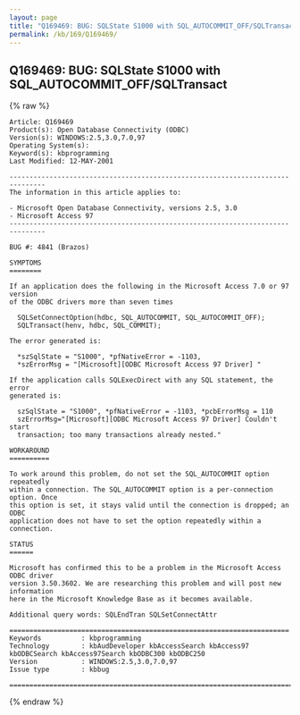 ```yaml
---
layout: page
title: "Q169469: BUG: SQLState S1000 with SQL_AUTOCOMMIT_OFF/SQLTransact"
permalink: /kb/169/Q169469/
---
```


## Q169469: BUG: SQLState S1000 with SQL_AUTOCOMMIT_OFF/SQLTransact

{% raw %}

	Article: Q169469
	Product(s): Open Database Connectivity (ODBC)
	Version(s): WINDOWS:2.5,3.0,7.0,97
	Operating System(s): 
	Keyword(s): kbprogramming
	Last Modified: 12-MAY-2001
	
	-------------------------------------------------------------------------------
	The information in this article applies to:
	
	- Microsoft Open Database Connectivity, versions 2.5, 3.0 
	- Microsoft Access 97 
	-------------------------------------------------------------------------------
	
	BUG #: 4841 (Brazos)
	
	SYMPTOMS
	========
	
	If an application does the following in the Microsoft Access 7.0 or 97 version
	of the ODBC drivers more than seven times
	
	  SQLSetConnectOption(hdbc, SQL_AUTOCOMMIT, SQL_AUTOCOMMIT_OFF);
	  SQLTransact(henv, hdbc, SQL_COMMIT);
	
	The error generated is:
	
	  *szSqlState = "S1000", *pfNativeError = -1103,
	  *szErrorMsg = "[Microsoft][ODBC Microsoft Access 97 Driver] "
	
	If the application calls SQLExecDirect with any SQL statement, the error
	generated is:
	
	  szSqlState = "S1000", *pfNativeError = -1103, *pcbErrorMsg = 110
	  szErrorMsg="[Microsoft][ODBC Microsoft Access 97 Driver] Couldn't start
	  transaction; too many transactions already nested."
	
	WORKAROUND
	==========
	
	To work around this problem, do not set the SQL_AUTOCOMMIT option repeatedly
	within a connection. The SQL_AUTOCOMMIT option is a per-connection option. Once
	this option is set, it stays valid until the connection is dropped; an ODBC
	application does not have to set the option repeatedly within a connection.
	
	STATUS
	======
	
	Microsoft has confirmed this to be a problem in the Microsoft Access ODBC driver
	version 3.50.3602. We are researching this problem and will post new information
	here in the Microsoft Knowledge Base as it becomes available.
	
	Additional query words: SQLEndTran SQLSetConnectAttr
	
	======================================================================
	Keywords          : kbprogramming 
	Technology        : kbAudDeveloper kbAccessSearch kbAccess97 kbODBCSearch kbAccess97Search kbODBC300 kbODBC250
	Version           : WINDOWS:2.5,3.0,7.0,97
	Issue type        : kbbug
	
	=============================================================================
	

{% endraw %}
